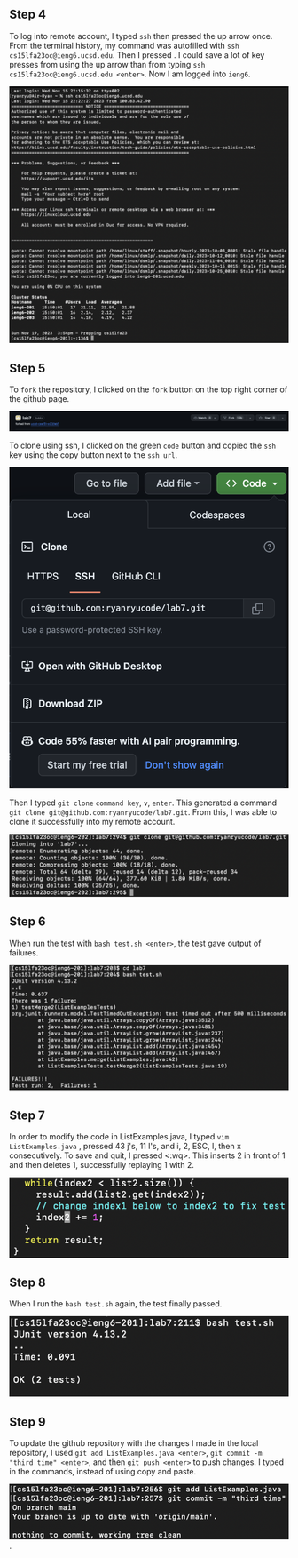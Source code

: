 ## Step 4
To log into remote account, I typed `ssh` then pressed the up arrow once. From the terminal history, my command was autofilled with `ssh cs15lfa23oc@ieng6.ucsd.edu`. Then I pressed <enter>. I could save a lot of key presses from using the up arrow than from typing `ssh cs15lfa23oc@ieng6.ucsd.edu <enter>`. Now I am logged into `ieng6`.

![image](login.png)

## Step 5
To `fork` the repository, I clicked on the `fork` button on the top right corner of the github page.

![image](fork.png)

To clone using ssh, I clicked on the green `code` button and copied the `ssh` key using the copy button next to the `ssh url`. 

![image](greenbutton.png)

Then I typed `git clone` `command key`, `v`, `enter`. This generated a command `git clone git@github.com:ryanryucode/lab7.git`. From this, I was able to clone it successfully into my remote account.

![image](sshclonelab7.png)

## Step 6
When run the test with `bash test.sh <enter>`, the test gave output of failures.

![image](test%20failure.png)

## Step 7
In order to modify the code in ListExamples.java, I typed `vim ListExamples.java` <enter>, pressed 43 j's, 11 l's, and 
i, 2, ESC, l, then x consecutively. To save and quit, I pressed <:wq>. This inserts 2 in front of 1 and then deletes 1, successfully replaying 1 with 2.

![image](index1to2.png)

## Step 8
When I run the `bash test.sh` again, the test finally passed. 

![image](passedtest.png)

## Step 9
To update the github repository with the changes I made in the local repository, I used `git add ListExamples.java <enter>`, `git commit -m "third time" <enter>`, and then `git push <enter>` to push changes. I typed in the commands, instead of using copy and paste. 

![image](commit.png).
